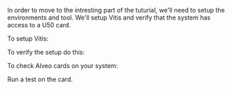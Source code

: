 In order to move to the intresting part of the tuturial, we'll need to setup the environments and tool.
We'll setup Vitis and verify that the system has access to a U50 card.

To setup Vitis:

To verify the setup do this:

To check Alveo cards on your system:

Run a test on the card.
